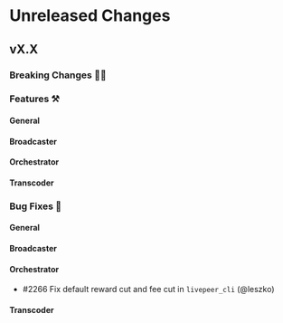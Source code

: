# Unreleased Changes

## vX.X

### Breaking Changes 🚨🚨

### Features ⚒

#### General

#### Broadcaster

#### Orchestrator

#### Transcoder

### Bug Fixes 🐞

#### General

#### Broadcaster

#### Orchestrator

- \#2266 Fix default reward cut and fee cut in `livepeer_cli` (@leszko)

#### Transcoder
